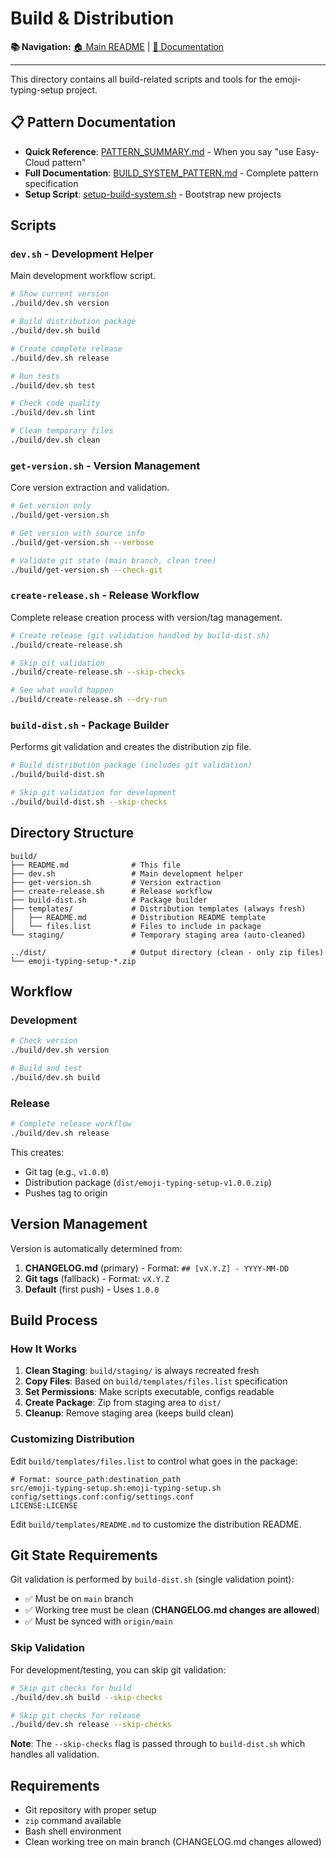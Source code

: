 # Build & Distribution

**📚 Navigation:** [🏠 Main README](../README.md) | [📖 Documentation](../docs/README.md)

---

This directory contains all build-related scripts and tools for the emoji-typing-setup project.

## 📋 Pattern Documentation

- **Quick Reference**: [PATTERN_SUMMARY.md](PATTERN_SUMMARY.md) - When you say "use Easy-Cloud pattern"
- **Full Documentation**: [BUILD_SYSTEM_PATTERN.md](BUILD_SYSTEM_PATTERN.md) - Complete pattern specification
- **Setup Script**: [setup-build-system.sh](setup-build-system.sh) - Bootstrap new projects

## Scripts

### `dev.sh` - Development Helper

Main development workflow script.

```bash
# Show current version
./build/dev.sh version

# Build distribution package
./build/dev.sh build

# Create complete release
./build/dev.sh release

# Run tests
./build/dev.sh test

# Check code quality
./build/dev.sh lint

# Clean temporary files
./build/dev.sh clean
```

### `get-version.sh` - Version Management

Core version extraction and validation.

```bash
# Get version only
./build/get-version.sh

# Get version with source info
./build/get-version.sh --verbose

# Validate git state (main branch, clean tree)
./build/get-version.sh --check-git
```

### `create-release.sh` - Release Workflow

Complete release creation process with version/tag management.

```bash
# Create release (git validation handled by build-dist.sh)
./build/create-release.sh

# Skip git validation
./build/create-release.sh --skip-checks

# See what would happen
./build/create-release.sh --dry-run
```

### `build-dist.sh` - Package Builder

Performs git validation and creates the distribution zip file.

```bash
# Build distribution package (includes git validation)
./build/build-dist.sh

# Skip git validation for development
./build/build-dist.sh --skip-checks
```

## Directory Structure

```
build/
├── README.md              # This file
├── dev.sh                 # Main development helper
├── get-version.sh         # Version extraction
├── create-release.sh      # Release workflow
├── build-dist.sh          # Package builder
├── templates/             # Distribution templates (always fresh)
│   ├── README.md          # Distribution README template
│   └── files.list         # Files to include in package
└── staging/               # Temporary staging area (auto-cleaned)

../dist/                   # Output directory (clean - only zip files)
└── emoji-typing-setup-*.zip
```

## Workflow

### Development

```bash
# Check version
./build/dev.sh version

# Build and test
./build/dev.sh build
```

### Release

```bash
# Complete release workflow
./build/dev.sh release
```

This creates:

- Git tag (e.g., `v1.0.0`)
- Distribution package (`dist/emoji-typing-setup-v1.0.0.zip`)
- Pushes tag to origin

## Version Management

Version is automatically determined from:

1. **CHANGELOG.md** (primary) - Format: `## [vX.Y.Z] - YYYY-MM-DD`
2. **Git tags** (fallback) - Format: `vX.Y.Z`
3. **Default** (first push) - Uses `1.0.0`

## Build Process

### How It Works

1. **Clean Staging**: `build/staging/` is always recreated fresh
2. **Copy Files**: Based on `build/templates/files.list` specification
3. **Set Permissions**: Make scripts executable, configs readable
4. **Create Package**: Zip from staging area to `dist/`
5. **Cleanup**: Remove staging area (keeps build clean)

### Customizing Distribution

Edit `build/templates/files.list` to control what goes in the package:

```
# Format: source_path:destination_path
src/emoji-typing-setup.sh:emoji-typing-setup.sh
config/settings.conf:config/settings.conf
LICENSE:LICENSE
```

Edit `build/templates/README.md` to customize the distribution README.

## Git State Requirements

Git validation is performed by `build-dist.sh` (single validation point):

- ✅ Must be on `main` branch
- ✅ Working tree must be clean (**CHANGELOG.md changes are allowed**)
- ✅ Must be synced with `origin/main`

### Skip Validation

For development/testing, you can skip git validation:

```bash
# Skip git checks for build
./build/dev.sh build --skip-checks

# Skip git checks for release
./build/dev.sh release --skip-checks
```

**Note**: The `--skip-checks` flag is passed through to `build-dist.sh` which handles all validation.

## Requirements

- Git repository with proper setup
- `zip` command available
- Bash shell environment
- Clean working tree on main branch (CHANGELOG.md changes allowed)
